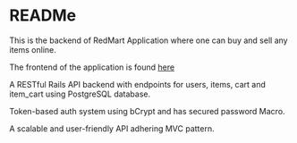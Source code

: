 # READMe

This is the backend of RedMart Application where one can buy and sell any items online.


The frontend of the application is found [here](https://github.com/natdanlia/redmart-front-end "RedMart frontend")    


A RESTful Rails API backend with endpoints for users, items, cart and item_cart using PostgreSQL database.


Token-based auth system using bCrypt and has secured password Macro.


A scalable and user-friendly API adhering MVC pattern.




